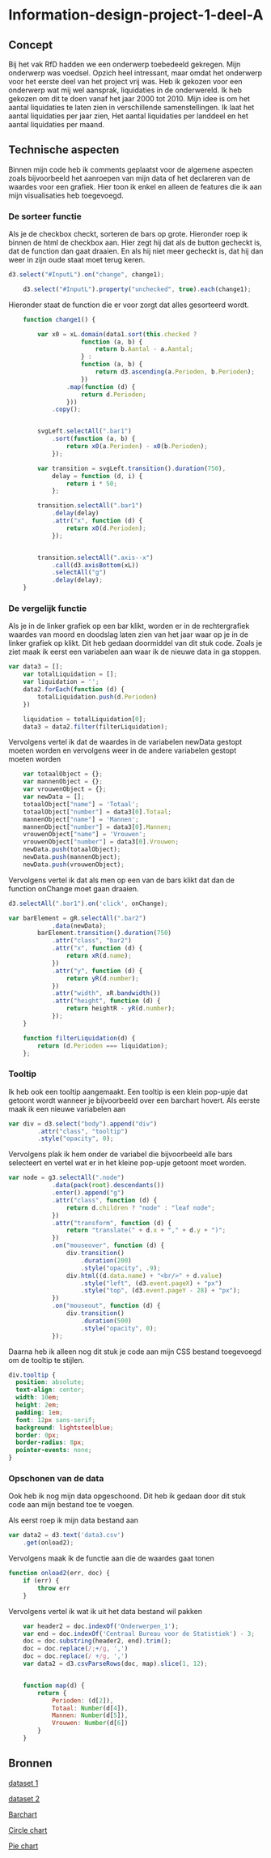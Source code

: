 # Information-design-project-1-deel-A

## Concept
Bij het vak RfD hadden we een onderwerp toebedeeld gekregen. Mijn onderwerp was voedsel. Opzich heel intressant, maar omdat het onderwerp voor het eerste deel van het project vrij was. Heb ik gekozen voor een onderwerp wat mij wel aansprak, liquidaties in de onderwereld. Ik heb gekozen om dit te doen vanaf het jaar 2000 tot 2010. Mijn idee is om het aantal liquidaties te laten zien in verschillende samenstellingen. Ik laat het aantal liquidaties per jaar zien, Het aantal liquidaties per landdeel en het aantal liquidaties per maand. 

## Technische aspecten
Binnen mijn code heb ik comments geplaatst voor de algemene aspecten zoals bijvoorbeeld het aanroepen van mijn data of het declareren van de waardes voor een grafiek. Hier toon ik enkel en alleen de features die ik aan mijn visualisaties heb toegevoegd.

### De sorteer functie
Als je de checkbox checkt, sorteren de bars op grote.
Hieronder roep ik binnen de html de checkbox aan. Hier zegt hij dat als de button gecheckt is, dat de function dan gaat draaien. En als hij niet meer gecheckt is, dat hij dan weer in zijn oude staat moet terug keren.
```js
d3.select("#InputL").on("change", change1);

    d3.select("#InputL").property("unchecked", true).each(change1);
```
Hieronder staat de function die er voor zorgt dat alles gesorteerd wordt.
```js
    function change1() {

        var x0 = xL.domain(data1.sort(this.checked ?
                    function (a, b) {
                        return b.Aantal - a.Aantal;
                    } :
                    function (a, b) {
                        return d3.ascending(a.Perioden, b.Perioden);
                    })
                .map(function (d) {
                    return d.Perioden;
                }))
            .copy();


        svgLeft.selectAll(".bar1")
            .sort(function (a, b) {
                return x0(a.Perioden) - x0(b.Perioden);
            });

        var transition = svgLeft.transition().duration(750),
            delay = function (d, i) {
                return i * 50;
            };

        transition.selectAll(".bar1")
            .delay(delay)
            .attr("x", function (d) {
                return x0(d.Perioden);
            });


        transition.selectAll(".axis--x")
            .call(d3.axisBottom(xL))
            .selectAll("g")
            .delay(delay);
    }
```
### De vergelijk functie
Als je in de linker grafiek op een bar klikt, worden er in de rechtergrafiek waardes van moord en doodslag laten zien van het jaar waar op je in de linker grafiek op klikt. Dit heb gedaan doormiddel van dit stuk code.
Zoals je ziet maak ik eerst een variabelen aan waar ik de nieuwe data in ga stoppen. 

```js
var data3 = [];
    var totalLiquidation = [];
    var liquidation = '';
    data2.forEach(function (d) {
        totalLiquidation.push(d.Perioden)
    })

    liquidation = totalLiquidation[0];
    data3 = data2.filter(filterLiquidation);
```
Vervolgens vertel ik dat de waardes in de variabelen newData gestopt moeten worden en vervolgens weer in de andere variabelen gestopt moeten worden
```js
    var totaalObject = {};
    var mannenObject = {};
    var vrouwenObject = {};
    var newData = [];
    totaalObject["name"] = 'Totaal';
    totaalObject["number"] = data3[0].Totaal;
    mannenObject["name"] = 'Mannen';
    mannenObject["number"] = data3[0].Mannen;
    vrouwenObject["name"] = 'Vrouwen';
    vrouwenObject["number"] = data3[0].Vrouwen;
    newData.push(totaalObject);
    newData.push(mannenObject);
    newData.push(vrouwenObject);
```
Vervolgens vertel ik dat als men op een van de bars klikt dat dan de function onChange moet gaan draaien.
```js
d3.selectAll(".bar1").on('click', onChange);

var barElement = gR.selectAll(".bar2")
            .data(newData);
        barElement.transition().duration(750)
            .attr("class", "bar2")
            .attr("x", function (d) {
                return xR(d.name);
            })
            .attr("y", function (d) {
                return yR(d.number);
            })
            .attr("width", xR.bandwidth())
            .attr("height", function (d) {
                return heightR - yR(d.number);
            });
    }

    function filterLiquidation(d) {
        return (d.Perioden === liquidation);
    };
```
### Tooltip
Ik heb ook een tooltip aangemaakt. Een tooltip is een klein pop-upje dat getoont wordt wanneer je bijvoorbeeld over een barchart hovert.
Als eerste maak ik een nieuwe variabelen aan
```js
var div = d3.select("body").append("div")
        .attr("class", "tooltip")
        .style("opacity", 0);
```
Vervolgens plak ik hem onder de variabel die bijvoorbeeld alle bars selecteert en vertel wat er in het kleine pop-upje getoont moet worden.
```js
var node = g3.selectAll(".node")
            .data(pack(root).descendants())
            .enter().append("g")
            .attr("class", function (d) {
                return d.children ? "node" : "leaf node";
            })
            .attr("transform", function (d) {
                return "translate(" + d.x + "," + d.y + ")";
            })
            .on("mouseover", function (d) {
                div.transition()
                    .duration(200)
                    .style("opacity", .9);
                div.html((d.data.name) + "<br/>" + d.value)
                    .style("left", (d3.event.pageX) + "px")
                    .style("top", (d3.event.pageY - 28) + "px");
            })
            .on("mouseout", function (d) {
                div.transition()
                    .duration(500)
                    .style("opacity", 0);
            });
```
Daarna heb ik alleen nog dit stuk je code aan mijn CSS bestand toegevoegd om de tooltip te stijlen.

```css
div.tooltip {
  position: absolute;
  text-align: center;
  width: 10em;
  height: 2em;
  padding: 1em;
  font: 12px sans-serif;
  background: lightsteelblue;
  border: 0px;
  border-radius: 8px;
  pointer-events: none;
}
```

### Opschonen van de data
Ook heb ik nog mijn data opgeschoond. Dit heb ik gedaan door dit stuk code aan mijn bestand toe te voegen.

Als eerst roep ik mijn data bestand aan
```js
var data2 = d3.text('data3.csv')
    .get(onload2);
```
Vervolgens maak ik de functie aan die de waardes gaat tonen
```js
function onload2(err, doc) {
    if (err) {
        throw err
    }
```
Vervolgens vertel ik wat ik uit het data bestand wil pakken
```js
    var header2 = doc.indexOf('Onderwerpen_1');
    var end = doc.indexOf('Centraal Bureau voor de Statistiek') - 3;
    doc = doc.substring(header2, end).trim();
    doc = doc.replace(/;+/g, ',')
    doc = doc.replace(/ +/g, ',')
    var data2 = d3.csvParseRows(doc, map).slice(1, 12);


    function map(d) {
        return {
            Perioden: (d[2]),
            Totaal: Number(d[4]),
            Mannen: Number(d[5]),
            Vrouwen: Number(d[6])
        }
    }
```

## Bronnen
[dataset 1](http://statline.cbs.nl/Statweb/publication/?DM=SLNL&PA=7052_95&D1=89&D2=a&D3=0&D4=50-60&HDR=G1,G2,G3&STB=T&VW=T)

[dataset 2](https://nl.wikipedia.org/wiki/Lijst_van_criminele_liquidaties_in_Nederland)

[Barchart](https://bl.ocks.org/mbostock/3885304)

[Circle chart](https://bl.ocks.org/mbostock/4063530)

[Pie chart](https://bl.ocks.org/mbostock/3887235)


